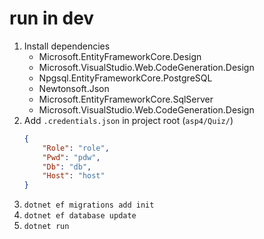 # run in dev
1. Install dependencies
   * Microsoft.EntityFrameworkCore.Design
   * Microsoft.VisualStudio.Web.CodeGeneration.Design
   * Npgsql.EntityFrameworkCore.PostgreSQL
   * Newtonsoft.Json
   * Microsoft.EntityFrameworkCore.SqlServer
   * Microsoft.VisualStudio.Web.CodeGeneration.Design
2. Add `.credentials.json` in project root (`asp4/Quiz/`)
   ```json
   {
       "Role": "role",
       "Pwd": "pdw",
       "Db": "db",
       "Host": "host"
   }
   ```
3. `dotnet ef migrations add init`
4. `dotnet ef database update`
5. `dotnet run`